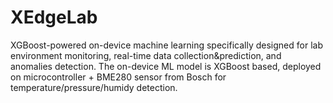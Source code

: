 # XEdgeLab
XGBoost-powered on-device machine learning specifically designed for lab environment monitoring, real-time data collection&prediction, and anomalies detection.
The on-device ML model is XGBoost based, deployed on microcontroller + BME280 sensor from Bosch for temperature/pressure/humidy detection.
